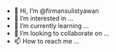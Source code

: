 - 👋 Hi, I’m @firmansulistyawan
- 👀 I’m interested in ...
- 🌱 I’m currently learning ...
- 💞️ I’m looking to collaborate on ...
- 📫 How to reach me ...

<!---
firmansulistyawan/firmansulistyawan is a ✨ special ✨ repository because its `README.md` (this file) appears on your GitHub profile.
You can click the Preview link to take a look at your changes.
--->
